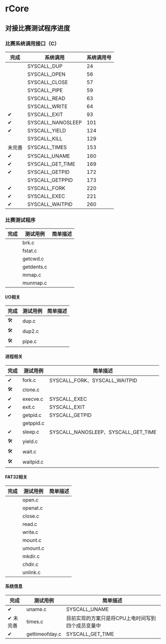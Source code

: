 # rCore
## 对接比赛测试程序进度
### 比赛系统调用接口（C）
| 完成 | 系统调用          | 系统调用号 |
| ---- | ----------------- | ---------- |
|      | SYSCALL_DUP       | 24         |
|      | SYSCALL_OPEN      | 56         |
|      | SYSCALL_CLOSE     | 57         |
|      | SYSCALL_PIPE      | 59         |
|      | SYSCALL_READ      | 63         |
|      | SYSCALL_WRITE     | 64         |
| ✔    | SYSCALL_EXIT      | 93         |
| ✔    | SYSCALL_NANOSLEEP | 101        |
| ✔    | SYSCALL_YIELD     | 124        |
|      | SYSCALL_KILL      | 129        |
| 未完善| SYSCALL_TIMES     | 153        |
| ✔    | SYSCALL_UNAME     | 160        |
| ✔    | SYSCALL_GET_TIME  | 169        |
| ✔    | SYSCALL_GETPID    | 172        |
|      | SYSCALL_GETPPID   | 173        |
| ✔    | SYSCALL_FORK      | 220        |
| ✔    | SYSCALL_EXEC      | 221        |
| ✔    | SYSCALL_WAITPID   | 260        |

### 比赛测试程序
| 完成 | 测试用例   | 简单描述 |
| ---- | ---------- | -------- |
|      | brk.c      |
|      | fstat.c    |
|      | getcwd.c   |
|      | getdents.c |
|      | mmap.c     |
|      | munmap.c   |

#### I/O相关
| 完成 | 测试用例 | 简单描述 |
| ---- | -------- | -------- |
| 🛠    | dup.c    |
| 🛠    | dup2.c   |
| 🛠    | pipe.c   |

#### 进程相关
| 完成 | 测试用例  | 简单描述                            |
| ---- | --------- | ----------------------------------- |
| ✔    | fork.c    | SYSCALL_FORK、SYSCALL_WAITPID       |
| 🛠    | clone.c   |
| ✔    | execve.c  | SYSCALL_EXEC                        |
| ✔    | exit.c    | SYSCALL_EXIT                        |
| ✔    | getpid.c  | SYSCALL_GETPID                      |
|      | getppid.c |
| ✔    | sleep.c   | SYSCALL_NANOSLEEP、SYSCALL_GET_TIME |
| 🛠    | yield.c   |
| 🛠    | wait.c    |
| 🛠    | waitpid.c |

#### FAT32相关
| 完成 | 测试用例 | 简单描述 |
| ---- | -------- | -------- |
|      | open.c   |
|      | openat.c |
|      | close.c  |
|      | read.c   |
|      | write.c  |
|      | mount.c  |
|      | umount.c |
|      | mkdir.c  |
|      | chdir.c  |
|      | unlink.c |

#### 系统信息
| 完成     | 测试用例       | 简单描述                                          |
| -------- | -------------- | ------------------------------------------------- |
| ✔        | uname.c        | SYSCALL_UNAME                                     |
| ✔ 未完善 | times.c        | 目前实现的方案只是将CPU上电时间写到四个成员变量中 |
| ✔        | gettimeofday.c | SYSCALL_GET_TIME                                  |